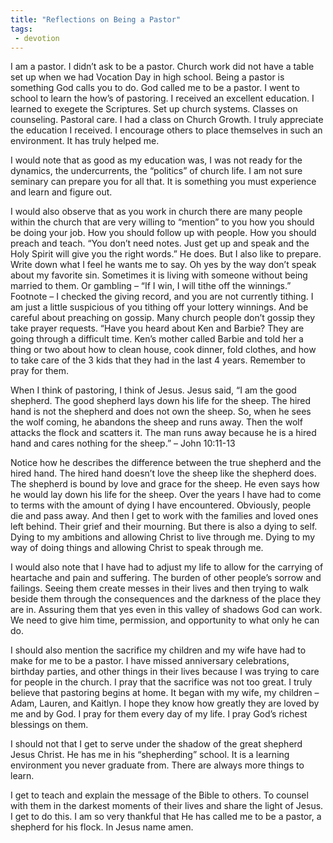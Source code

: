 ```yaml
---
title: "Reflections on Being a Pastor"
tags:
 - devotion
---
```

I am a pastor. I didn’t ask to be a pastor. Church work did not have a table set up when we had Vocation Day in high school. Being a pastor is something God calls you to do. God called me to be a pastor. I went to school to learn the how’s of pastoring. I received an excellent education. I learned to exegete the Scriptures. Set up church systems. Classes on counseling. Pastoral care. I had a class on Church Growth. I truly appreciate the education I received. I encourage others to place themselves in such an environment. It has truly helped me.
<!-- more -->
I would note that as good as my education was, I was not ready for the dynamics, the undercurrents, the “politics” of church life. I am not sure seminary can prepare you for all that. It is something you must experience and learn and figure out. 

I would also observe that as you work in church there are many people within the church that are very willing to “mention” to you how you should be doing your job. How you should follow up with people. How you should preach and teach. “You don’t need notes. Just get up and speak and the Holy Spirit will give you the right words.” He does. But I also like to prepare. Write down what I feel he wants me to say. Oh yes by the way don’t speak about my favorite sin. Sometimes it is living with someone without being married to them. Or gambling – “If I win, I will tithe off the winnings.” Footnote – I checked the giving record, and you are not currently tithing. I am just a little suspicious of you tithing off your lottery winnings. And be careful about preaching on gossip. Many church people don’t gossip they take prayer requests. “Have you heard about Ken and Barbie? They are going through a difficult time. Ken’s mother called Barbie and told her a thing or two about how to clean house, cook dinner, fold clothes, and how to take care of the 3 kids that they had in the last 4 years. Remember to pray for them. 

When I think of pastoring, I think of Jesus. Jesus said, “I am the good shepherd. The good shepherd lays down his life for the sheep. The hired hand is not the shepherd and does not own the sheep. So, when he sees the wolf coming, he abandons the sheep and runs away. Then the wolf attacks the flock and scatters it. The man runs away because he is a hired hand and cares nothing for the sheep.” – John 10:11-13

Notice how he describes the difference between the true shepherd and the hired hand. The hired hand doesn’t love the sheep like the shepherd does. The shepherd is bound by love and grace for the sheep. He even says how he would lay down his life for the sheep. Over the years I have had to come to terms with the amount of dying I have encountered. Obviously, people die and pass away. And then I get to work with the families and loved ones left behind. Their grief and their mourning. But there is also a dying to self. Dying to my ambitions and allowing Christ to live through me. Dying to my way of doing things and allowing Christ to speak through me.  

I would also note that I have had to adjust my life to allow for the carrying of heartache and pain and suffering. The burden of other people’s sorrow and failings. Seeing them create messes in their lives and then trying to walk beside them through the consequences and the darkness of the place they are in. Assuring them that yes even in this valley of shadows God can work. We need to give him time, permission, and opportunity to what only he can do. 

I should also mention the sacrifice my children and my wife have had to make for me to be a pastor. I have missed anniversary celebrations, birthday parties, and other things in their lives because I was trying to care for people in the church. I pray that the sacrifice was not too great. I truly believe that pastoring begins at home. It began with my wife, my children – Adam, Lauren, and Kaitlyn. I hope they know how greatly they are loved by me and by God. I pray for them every day of my life. I pray God’s richest blessings on them. 

I should not that I get to serve under the shadow of the great shepherd Jesus Christ. He has me in his “shepherding” school. It is a learning environment you never graduate from. There are always more things to learn. 

I get to teach and explain the message of the Bible to others. To counsel with them in the darkest moments of their lives and share the light of Jesus. I get to do this. I am so very thankful that He has called me to be a pastor, a shepherd for his flock. In Jesus name amen.
